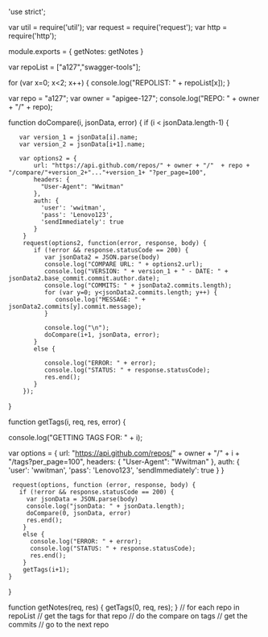 'use strict';

var util = require('util');
var request = require('request');
var http = require('http');

module.exports = {
  getNotes: getNotes
}


var repoList = ["a127","swagger-tools"];

for (var x=0; x<2; x++) {
    console.log("REPOLIST: " + repoList[x]);
}

var repo = "a127";
var owner = "apigee-127";
console.log("REPO: " + owner + "/" + repo);

function doCompare(i, jsonData, error) {
   if (i < jsonData.length-1) {

       var version_1 = jsonData[i].name;
       var version_2 = jsonData[i+1].name;

       var options2 = {
           url: "https://api.github.com/repos/" + owner + "/"  + repo + "/compare/"+version_2+"..."+version_1+ "?per_page=100",
           headers: {
             "User-Agent": "Wwitman"
           },
           auth: {
             'user': 'wwitman',
             'pass': 'Lenovo123',
             'sendImmediately': true
           }
        }
        request(options2, function(error, response, body) {
           if (!error && response.statusCode == 200) {
              var jsonData2 = JSON.parse(body)
              console.log("COMPARE URL: " + options2.url);
              console.log("VERSION: " + version_1 + " - DATE: " + jsonData2.base_commit.commit.author.date);
              console.log("COMMITS: " + jsonData2.commits.length);
              for (var y=0; y<jsonData2.commits.length; y++) {
                 console.log("MESSAGE: " + jsonData2.commits[y].commit.message);
              }

              console.log("\n");
              doCompare(i+1, jsonData, error);
           }
           else {

              console.log("ERROR: " + error);
              console.log("STATUS: " + response.statusCode);
              res.end();
           }
        });
}
        

function getTags(i, req, res, error) {

console.log("GETTING TAGS FOR: " + i);

   var options = {
     url: "https://api.github.com/repos/" + owner + "/"  + i + "/tags?per_page=100",
     headers: {
          "User-Agent": "Wwitman"
     },
     auth: {
        'user': 'wwitman',
        'pass': 'Lenovo123',
        'sendImmediately': true
     }
   }


     request(options, function (error, response, body) {
       if (!error && response.statusCode == 200) {
         var jsonData = JSON.parse(body)
         console.log("jsonData: " + jsonData.length);
         doCompare(0, jsonData, error)
         res.end();
        }
        else {
          console.log("ERROR: " + error);
          console.log("STATUS: " + response.statusCode);
          res.end();
        } 
        getTags(i+1);
    }
     
}

function getNotes(req, res) {
    getTags(0, req, res);
}
// for each repo in repoList
// get the tags for that repo
// do the compare on tags
// get the commits
// go to the next repo

